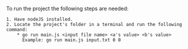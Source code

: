 To run the project the following steps are needed:

    1. Have nodeJS installed.
    2. Locate the project's folder in a terminal and run the following command: 
        * go run main.js <input file name> <a's value> <b's value> 
          Example: go run main.js input.txt 0 0
